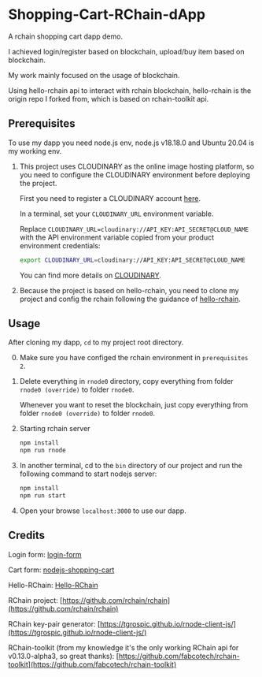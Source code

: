 # Shopping-Cart-RChain-dApp

A rchain shopping cart dapp demo.

I achieved login/register based on blockchain, upload/buy item based on blockchain.

My work mainly focused on the usage of blockchain.

Using hello-rchain api to interact with rchain blockchain, hello-rchain is the origin repo I forked from, which is based on rchain-toolkit api.

## Prerequisites

To use my dapp you need node.js env, node.js v18.18.0 and Ubuntu 20.04 is my working env.

1. This project uses CLOUDINARY as the online image hosting platform, so you need to configure the CLOUDINARY environment before deploying the project.

    First you need to register a CLOUDINARY account [here](https://cloudinary.com).

    In a terminal, set your `CLOUDINARY_URL` environment variable.

    Replace `CLOUDINARY_URL=cloudinary://API_KEY:API_SECRET@CLOUD_NAME` with the API environment variable copied from your product environment credentials:

    ```bash
    export CLOUDINARY_URL=cloudinary://API_KEY:API_SECRET@CLOUD_NAME
    ```

    You can find more details on [CLOUDINARY](https://cloudinary.com/documentation/node_quickstart#4_transform_the_image).

2. Because the project is based on hello-rchain, you need to clone my project and config the rchain following the guidance of [hello-rchain](https://github.com/Alice2O3/Hello-RChain).

## Usage

After cloning my dapp, `cd` to my project root directory.

0. Make sure you have configed the rchain environment in `prerequisites 2`.

1. Delete everything in `rnode0` directory, copy everything from folder `rnode0 (override)` to folder `rnode0`.

   Whenever you want to reset the blockchain, just copy everything from folder `rnode0 (override)` to folder `rnode0`.

2. Starting rchain server

    ```bash
    npm install
    npm run rnode
    ```

3. In another terminal, cd to the `bin` directory of our project and run the following command to start nodejs server:

    ```bash
    npm install
    npm run start
    ``` 
    
4. Open your browse `localhost:3000` to use our dapp.

## Credits

Login form: [login-form](https://github.com/acmenlei/login-form)

Cart form: [nodejs-shopping-cart](https://github.com/gtsopour/nodejs-shopping-cart)

Hello-RChain: [Hello-RChain](https://github.com/Alice2O3/Hello-RChain)

RChain project: [https://github.com/rchain/rchain](https://github.com/rchain/rchain)

RChain key-pair generator: [https://tgrospic.github.io/rnode-client-js/](https://tgrospic.github.io/rnode-client-js/)

RChain-toolkit (from my knowledge it's the only working RChain api for v0.13.0-alpha3, so great thanks): [https://github.com/fabcotech/rchain-toolkit](https://github.com/fabcotech/rchain-toolkit)
